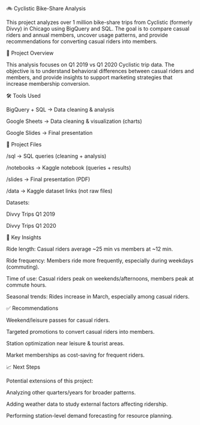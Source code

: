 🚲 Cyclistic Bike-Share Analysis

This project analyzes over 1 million bike-share trips from Cyclistic (formerly Divvy) in Chicago using BigQuery and SQL.
The goal is to compare casual riders and annual members, uncover usage patterns, and provide recommendations for converting casual riders into members.

📌 Project Overview

This analysis focuses on Q1 2019 vs Q1 2020 Cyclistic trip data.
The objective is to understand behavioral differences between casual riders and members, and provide insights to support marketing strategies that increase membership conversion.

🛠 Tools Used

BigQuery + SQL → Data cleaning & analysis

Google Sheets → Data cleaning & visualization (charts)

Google Slides → Final presentation

📂 Project Files

/sql → SQL queries (cleaning + analysis)

/notebooks → Kaggle notebook (queries + results)

/slides → Final presentation (PDF)

/data → Kaggle dataset links (not raw files)

Datasets:

Divvy Trips Q1 2019

Divvy Trips Q1 2020

🔎 Key Insights

 Ride length: Casual riders average ~25 min vs members at ~12 min.

 Ride frequency: Members ride more frequently, especially during weekdays (commuting).

 Time of use: Casual riders peak on weekends/afternoons, members peak at commute hours.

 Seasonal trends: Rides increase in March, especially among casual riders.

✅ Recommendations

Weekend/leisure passes for casual riders.

Targeted promotions to convert casual riders into members.

Station optimization near leisure & tourist areas.

Market memberships as cost-saving for frequent riders.

📈 Next Steps

Potential extensions of this project:

Analyzing other quarters/years for broader patterns.

Adding weather data to study external factors affecting ridership.

Performing station-level demand forecasting for resource planning.
